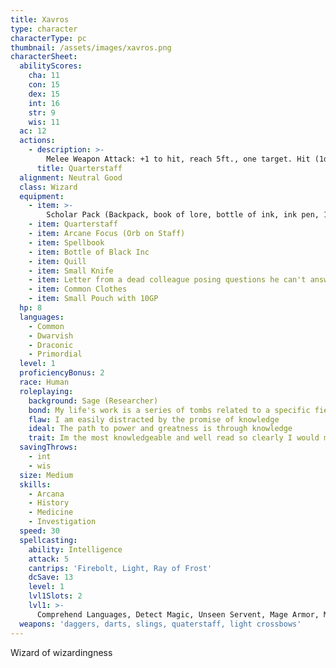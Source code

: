 ```yaml
---
title: Xavros
type: character
characterType: pc
thumbnail: /assets/images/xavros.png
characterSheet:
  abilityScores:
    cha: 11
    con: 15
    dex: 15
    int: 16
    str: 9
    wis: 11
  ac: 12
  actions:
    - description: >-
        Melee Weapon Attack: +1 to hit, reach 5ft., one target. Hit (1d6) bludgeoning damage, or (1d8) bludgeoning damaging if used with two hands
      title: Quarterstaff
  alignment: Neutral Good
  class: Wizard
  equipment:
    - item: >-
        Scholar Pack (Backpack, book of lore, bottle of ink, ink pen, 10 sheets of parchment, little bag of sand)
    - item: Quarterstaff
    - item: Arcane Focus (Orb on Staff)
    - item: Spellbook
    - item: Bottle of Black Inc
    - item: Quill
    - item: Small Knife
    - item: Letter from a dead colleague posing questions he can't answer
    - item: Common Clothes
    - item: Small Pouch with 10GP
  hp: 8
  languages:
    - Common
    - Dwarvish
    - Draconic
    - Primordial
  level: 1
  proficiencyBonus: 2
  race: Human
  roleplaying:
    background: Sage (Researcher)
    bond: My life's work is a series of tombs related to a specific field of lore
    flaw: I am easily distracted by the promise of knowledge
    ideal: The path to power and greatness is through knowledge
    trait: Im the most knowledgeable and well read so clearly I would make the best leader
  savingThrows:
    - int
    - wis
  size: Medium
  skills:
    - Arcana
    - History
    - Medicine
    - Investigation
  speed: 30
  spellcasting:
    ability: Intelligence
    attack: 5
    cantrips: 'Firebolt, Light, Ray of Frost'
    dcSave: 13
    level: 1
    lvl1Slots: 2
    lvl1: >-
      Comprehend Languages, Detect Magic, Unseen Servent, Mage Armor, Magic Missile, Identify
  weapons: 'daggers, darts, slings, quaterstaff, light crossbows'
---
```

Wizard of wizardingness
